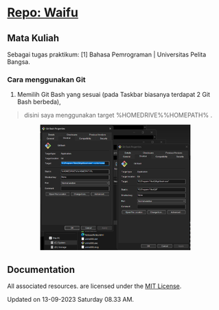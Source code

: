 # <a href="" target="_blank">Repo: Waifu</a>

## Mata Kuliah
Sebagai tugas praktikum: [1] Bahasa Pemrograman | Universitas Pelita Bangsa. 

### Cara menggunakan Git
1. Memilih Git Bash yang sesuai (pada Taskbar biasanya terdapat 2 Git Bash berbeda),
> disini saya menggunakan target %HOMEDRIVE%%HOMEPATH% .
<p align="center">
  <img src="/ss/1.png" width="350">
</p>

## Documentation
All associated resources. are licensed under the [MIT License](https://mit-license.org/).

Updated on 13-09-2023 Saturday 08.33 AM.
